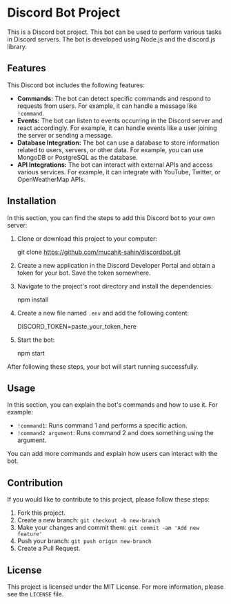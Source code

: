 # Discord Bot Project

This is a Discord bot project. This bot can be used to perform various tasks in Discord servers. The bot is developed using Node.js and the discord.js library.

## Features

This Discord bot includes the following features:

- **Commands:** The bot can detect specific commands and respond to requests from users. For example, it can handle a message like `!command`.
- **Events:** The bot can listen to events occurring in the Discord server and react accordingly. For example, it can handle events like a user joining the server or sending a message.
- **Database Integration:** The bot can use a database to store information related to users, servers, or other data. For example, you can use MongoDB or PostgreSQL as the database.
- **API Integrations:** The bot can interact with external APIs and access various services. For example, it can integrate with YouTube, Twitter, or OpenWeatherMap APIs.

## Installation

In this section, you can find the steps to add this Discord bot to your own server:

1. Clone or download this project to your computer:

   git clone https://github.com/mucahit-sahin/discordbot.git

2. Create a new application in the Discord Developer Portal and obtain a token for your bot. Save the token somewhere.

3. Navigate to the project's root directory and install the dependencies:

   npm install

4. Create a new file named `.env` and add the following content:

   DISCORD_TOKEN=paste_your_token_here

5. Start the bot:

   npm start

After following these steps, your bot will start running successfully.

## Usage

In this section, you can explain the bot's commands and how to use it. For example:

- `!command1`: Runs command 1 and performs a specific action.
- `!command2 argument`: Runs command 2 and does something using the argument.

You can add more commands and explain how users can interact with the bot.

## Contribution

If you would like to contribute to this project, please follow these steps:

1. Fork this project.
2. Create a new branch: `git checkout -b new-branch`
3. Make your changes and commit them: `git commit -am 'Add new feature'`
4. Push your branch: `git push origin new-branch`
5. Create a Pull Request.

## License

This project is licensed under the MIT License. For more information, please see the `LICENSE` file.

